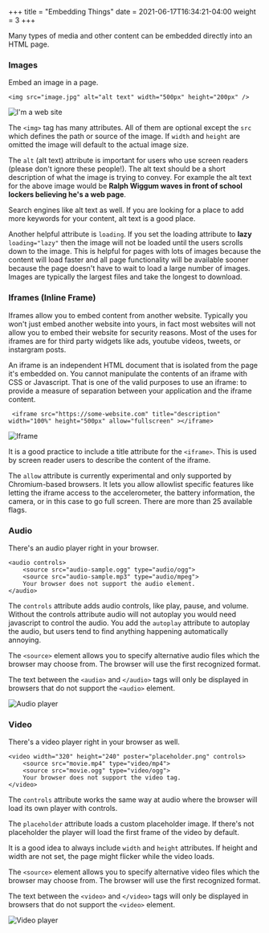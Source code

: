 +++
title = "Embedding Things"
date = 2021-06-17T16:34:21-04:00
weight = 3
+++

Many types of media and other content can be embedded directly into an HTML page.

### Images

Embed an image in a page.

```
<img src="image.jpg" alt="alt text" width="500px" height="200px" />
```

![I'm a web site](../images/im-a-website.jpg)

The ```<img>``` tag has many attributes. All of them are optional except the ```src``` which defines the path or source of the image. If ```width``` and ```height``` are omitted the image will default to the actual image size. 

The ```alt``` (alt text) attribute is important for users who use screen readers (please don't ignore these people!). The alt text should be a short description of what the image is trying to convey. For example the alt text for the above image would be **Ralph Wiggum waves in front of school lockers believing he's a web page**. 

Search engines like alt text as well. If you are looking for a place to add more keywords for your content, alt text is a good place. 

Another helpful attribute is ```loading```. If you set the loading attribute to **lazy** ```loading="lazy"``` then the image will not be loaded until the users scrolls down to the image. This is helpful for pages with lots of images because the content will load faster and all page functionality will be available sooner because the page doesn't have to wait to load a large number of images. Images are typically the largest files and take the longest to download.

### Iframes (Inline Frame)

Iframes allow you to embed content from another website. Typically you won't just embed another website into yours, in fact most websites will not allow you to embed their website for security reasons. Most of the uses for iframes are for third party widgets like ads, youtube videos, tweets, or instargram posts.

An iframe is an independent HTML document that is isolated from the page it's embedded on. You cannot manipulate the contents of an iframe with CSS or Javascript. That is one of the valid purposes to use an iframe: to provide a measure of separation between your application and the iframe content.

```
 <iframe src="https://some-website.com" title="description" width="100%" height="500px" allow="fullscreen" ></iframe> 
```

![Iframe](../images/iframe.png)

It is a good practice to include a title attribute for the ```<iframe>```. This is used by screen reader users to describe the content of the iframe.

The ```allow``` attribute is currently experimental and only supported by Chromium-based browsers. It lets you allow allowlist specific features like letting the iframe access to the accelerometer, the battery information, the camera, or in this case to go full screen. There are more than 25 available flags.

### Audio

There's an audio player right in your browser.

```
<audio controls>
    <source src="audio-sample.ogg" type="audio/ogg">
    <source src="audio-sample.mp3" type="audio/mpeg">
    Your browser does not support the audio element.
</audio> 
```

The ```controls``` attribute adds audio controls, like play, pause, and volume. Without the controls attribute audio will not autoplay you would need javascript to control the audio. You add the ```autoplay``` attribute to autoplay the audio, but users tend to find anything happening automatically annoying. 

The ```<source>``` element allows you to specify alternative audio files which the browser may choose from. The browser will use the first recognized format.

The text between the ```<audio>``` and ```</audio>``` tags will only be displayed in browsers that do not support the ```<audio>``` element.

![Audio player](../images/audio-player.png)


### Video

There's a video player right in your browser as well.

```
<video width="320" height="240" poster="placeholder.png" controls>
    <source src="movie.mp4" type="video/mp4">
    <source src="movie.ogg" type="video/ogg">
    Your browser does not support the video tag.
</video> 
```

The ```controls``` attribute works the same way at audio where the browser will load its own player with controls.

The ```placeholder``` attribute loads a custom placeholder image. If there's not placeholder the player will load the first frame of the video by default.

It is a good idea to always include ```width``` and ```height``` attributes. If height and width are not set, the page might flicker while the video loads.

The ```<source>``` element allows you to specify alternative video files which the browser may choose from. The browser will use the first recognized format.

The text between the ```<video>``` and ```</video>``` tags will only be displayed in browsers that do not support the ```<video>``` element.

![Video player](../images/video-player.png)
